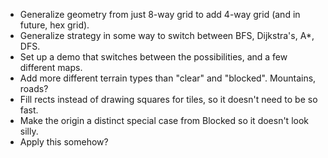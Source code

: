 - Generalize geometry from just 8-way grid to add 4-way grid (and in future, hex grid).
- Generalize strategy in some way to switch between BFS, Dijkstra's, A*, DFS.
- Set up a demo that switches between the possibilities, and a few different maps.
- Add more different terrain types than "clear" and "blocked". Mountains, roads?
- Fill rects instead of drawing squares for tiles, so it doesn't need to be so fast.
- Make the origin a distinct special case from Blocked so it doesn't look silly.
- Apply this somehow?
